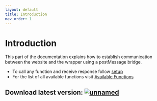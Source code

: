 ```yaml
---
layout: default
title: Introduction
nav_order: 1
---
```


Introduction
=
This part of the documentation explains how to establish communication between the website and the wrapper using a postMessage bridge.
* To call any function and receive response follow [setup](setup.md) 
* For the list of all available functions visit [Available Functions](postMessage-bridge.md)


## Download latest version: [![unnamed](https://img.shields.io/badge/Version-0.1.59-4B0082?logo=android)](https://drive.google.com/file/d/12Q7PwpfIBXH0XuVleceBe-1uUQ2TFIFh/view?usp=sharing)
